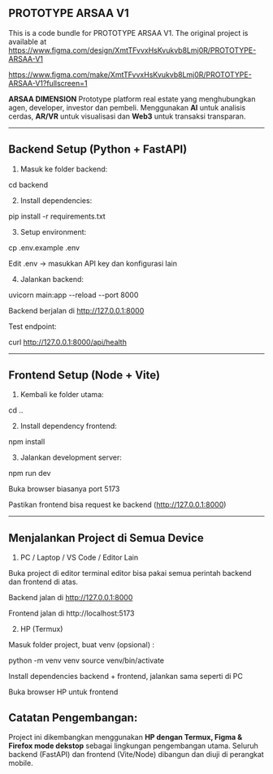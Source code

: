 ## PROTOTYPE ARSAA V1

This is a code bundle for PROTOTYPE ARSAA V1. The original project is available at https://www.figma.com/design/XmtTFvvxHsKvukvb8Lmj0R/PROTOTYPE-ARSAA-V1

https://www.figma.com/make/XmtTFvvxHsKvukvb8Lmj0R/PROTOTYPE-ARSAA-V1?fullscreen=1

**ARSAA DIMENSION** Prototype platform real estate yang menghubungkan agen, developer, investor dan pembeli. Menggunakan **AI** untuk analisis cerdas, **AR/VR** untuk visualisasi dan **Web3** untuk transaksi transparan.

---

## Backend Setup (Python + FastAPI)

1. Masuk ke folder backend:

cd backend

2. Install dependencies:

pip install -r requirements.txt

3. Setup environment:

cp .env.example .env

Edit .env → masukkan API key dan konfigurasi lain

4. Jalankan backend:

uvicorn main:app --reload --port 8000

Backend berjalan di http://127.0.0.1:8000

Test endpoint:

curl http://127.0.0.1:8000/api/health

---

## Frontend Setup (Node + Vite)

1. Kembali ke folder utama:

cd ..

2. Install dependency frontend:

npm install

3. Jalankan development server:

npm run dev

Buka browser biasanya port 5173

Pastikan frontend bisa request ke backend (http://127.0.0.1:8000)

---

## Menjalankan Project di Semua Device

1. PC / Laptop / VS Code / Editor Lain

Buka project di editor terminal editor bisa pakai semua perintah backend dan frontend di atas.

Backend jalan di http://127.0.0.1:8000

Frontend jalan di http://localhost:5173

2. HP (Termux)

Masuk folder project, buat venv (opsional) :

python -m venv venv
source venv/bin/activate

Install dependencies backend + frontend, jalankan sama seperti di PC

Buka browser HP untuk frontend

## **Catatan Pengembangan:**
Project ini dikembangkan menggunakan **HP dengan Termux, Figma & Firefox mode dekstop** sebagai lingkungan pengembangan utama. Seluruh backend (FastAPI) dan frontend (Vite/Node) dibangun dan diuji di perangkat mobile.
